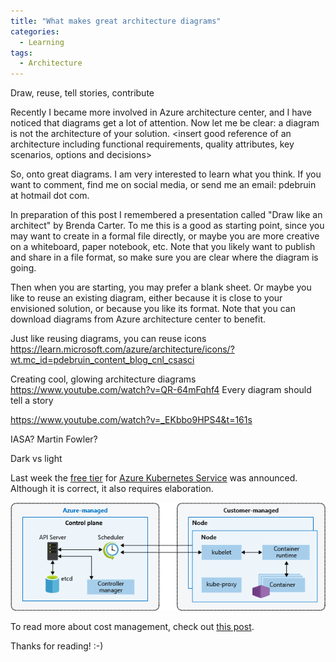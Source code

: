 ```yaml
---
title: "What makes great architecture diagrams"
categories:
  - Learning
tags:
  - Architecture
---
```


Draw, reuse, tell stories, contribute

Recently I became more involved in Azure architecture center, and I have noticed that diagrams get a lot of attention. Now let me be clear: a diagram is not the architecture of your solution. <insert good reference of an architecture including functional requirements, quality attributes, key scenarios, options and decisions> 

So, onto great diagrams. I am very interested to learn what you think. If you want to comment, find me on social media, or send me an email: pdebruin at hotmail dot com.

In preparation of this post I remembered a presentation called "Draw like an architect" by Brenda Carter. To me this is a good as starting point, since you may want to create in a formal file directly, or maybe you are more creative on a whiteboard, paper notebook, etc. Note that you likely want to publish and share in a file format, so make sure you are clear where the diagram is going. 

Then when you are starting, you may prefer a blank sheet. Or maybe you like to reuse an existing diagram, either because it is close to your envisioned solution, or because you like its format. Note that you can download diagrams from Azure architecture center to benefit. 

Just like reusing diagrams, you can reuse icons 
https://learn.microsoft.com/azure/architecture/icons/?wt.mc_id=pdebruin_content_blog_cnl_csasci

Creating cool, glowing architecture diagrams
https://www.youtube.com/watch?v=QR-64mFqhf4
Every diagram should tell a story

https://www.youtube.com/watch?v=_EKbbo9HPS4&t=161s

IASA?
Martin Fowler?

Dark vs light

Last week the [free tier](https://techcommunity.microsoft.com/t5/apps-on-azure-blog/azure-kubernetes-service-free-tier-and-standard-tier/ba-p/3731432?wt.mc_id=pdebruin_content_blog_cnl_csasci) for [Azure Kubernetes Service](https://learn.microsoft.com/azure/aks/intro-kubernetes?wt.mc_id=pdebruin_content_blog_cnl_csasci) was announced. Although it is correct, it also requires elaboration.

![img](../assets/images/2023-02-03-azure-kubernetes-service-free-tier.png)

To read more about cost management, check out [this post](https://blog.pdebruin.org/cost-management/).

Thanks for reading! :-)
